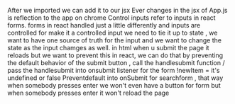 After we imported we can add it to our jsx
Ever changes in the jsx of App.js is reflection to the app on chrome
Control inputs refer to inputs in react forms.
forms in react handled just a little differently and inputs are controlled 
for make it a controlled input we need to tie it up to state , we want to have one source of truth for the input and we want to change the state as the input chamges as well.
in html when u submit the page it reloads but we want to prevent this in react, we can do that by preventing the default behavior of the submit button , call the handlesubmit function / pass the handlesubmit into onsubmit listener for the form
!newItem = it's undefined or false
Preventdefault into onSubmit for searchform , that way when somebody presses enter we won't even have a button for form but when somebody presses enter it won't reload the page